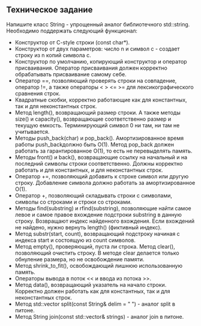 ## Техническое задание

Напишите класс String - упрощенный аналог библиотечного std::string. Необходимо поддержать следующий функционал:
* Конструктор от C-style строки (const char*).
* Конструктор от двух параметров: число n и символ c - создает строку из n копий символа c.
* Конструктор по умолчанию, копирующий конструктор и оператор присваивания. Оператор присваивания должен корректно обрабатывать присваивание самому себе.
* Оператор ==, позволяющий проверять строки на совпадение, оператор !=, а также операторы < > <= >= для лексикографического сравнения строк.
* Квадратные скобки, корректно работающие как для константных, так и для неконстантных строк.
* Метод length(), возвращающий размер строки. А также методы size() и capacity(), возвращающие соответственно размер и текущую емкость. Терминирующий символ 0 ни там, ни там не учитывается.
* Методы push_back(char) и pop_back(). Амортизированное время работы push_backдолжно быть O(1). Метод pop_back должен работать за гарантированное O(1), то есть не перевыделять память.
* Методы front() и back(), возвращающие ссылку на начальный и на последний символы строки соответственно. Должны корректно работать и для константных, и для неконстантных строк.
* Оператор +=, позволяющий добавить к строке символ или другую строку. Добавление символа должно работать за амортизированное O(1).
* Оператор +, позволяющий складывать строки с символами, символы со строками и строки со строками.
* Методы find(substring) и rfind(substring), позволяющие найти самое левое и самое правое вхождение подстроки substring в данную строку. Возвращают индекс найденного вхождения. Если вхождений не найдено, нужно вернуть length() (фиктивный индекс).
* Метод substr(start, count), возвращающий подстроку начиная с индекса start и состоящую из count символов.
* Метод empty(), проверяющий, пуста ли строка. Метод clear(), позволяющий очистить строку. В методе clear делается только обнуление размера, но не освобождение памяти.
* Метод shrink_to_fit(), освобождающий лишнюю использованную память.
* Операторы вывода в поток << и ввода из потока >>.
* Метод data(), возвращающий указатель на начало строки. Корректно должен работать как для константных, так и для неконстантных строк.
* Метод std::vector<String> split(const String& delim = " ") - аналог split в питоне.
* Метод String join(const std::vector<String>& strings) - аналог join в питоне.
